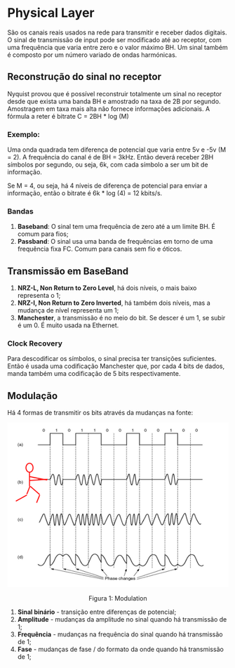 # Physical Layer

São os canais reais usados na rede para transmitir e receber dados digitais. O sinal de transmissão de input pode ser modificado até ao receptor, com uma frequência que varia entre zero e o valor máximo BH. Um sinal também é composto por um número variado de ondas harmónicas. 

## Reconstrução do sinal no receptor

Nyquist provou que é possível reconstruir totalmente um sinal no receptor desde que exista uma banda BH e amostrado na taxa de 2B por segundo. Amostragem em taxa mais alta não fornece informações adicionais. A fórmula a reter é bitrate C = 2BH * log (M)

### Exemplo:

Uma onda quadrada tem diferença de potencial que varia entre 5v e -5v (M = 2). A frequência do canal é de BH = 3kHz. Então deverá receber 2BH símbolos por segundo, ou seja, 6k, com cada símbolo a ser um bit de informação. 

Se M = 4, ou seja, há 4 níveis de diferença de potencial para enviar a informação, então o bitrate é 6k * log (4) = 12 kbits/s.

### Bandas

1. **Baseband**: O sinal tem uma frequência de zero até a um limite BH. É comum para fios;
2. **Passband**: O sinal usa uma banda de frequências em torno de uma frequência fixa FC. Comum para canais sem fio e óticos.

## Transmissão em BaseBand

1. **NRZ-L, Non Return to Zero Level**, há dois níveis, o mais baixo representa o 1;
2. **NRZ-I, Non Return to Zero Inverted**, há também dois níveis, mas a mudança de nível representa um 1;
3. **Manchester**, a transmissão é no meio do bit. Se descer é um 1, se subir é um 0. É muito usada na Ethernet. 

### Clock Recovery

Para descodificar os símbolos, o sinal precisa ter transições suficientes. Então é usada uma codificação Manchester que, por cada 4 bits de dados, manda também uma codificação de 5 bits respectivamente. 

## Modulação

Há 4 formas de transmitir os bits através da mudanças na fonte:

<p align="center">
    <img src="../Images/Modulation.png">
    <p align="center">Figura 1: Modulation</p>
</p>

1. **Sinal binário** - transição entre diferenças de potencial;
2. **Amplitude** - mudanças da amplitude no sinal quando há transmissão de 1;
3. **Frequência** - mudanças na frequência do sinal quando há transmissão de 1;
4. **Fase** - mudanças de fase / do formato da onde quando há transmissão de 1;

